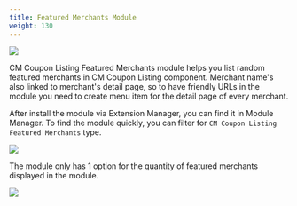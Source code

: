 ```yaml
---
title: Featured Merchants Module
weight: 130
---
```


![](/images/featured_merchants_module.jpg)

CM Coupon Listing Featured Merchants module helps you list random featured merchants in CM Coupon Listing component. Merchant name's also linked to merchant's detail page, so to have friendly URLs in the module you need to create menu item for the detail page of every merchant.

After install the module via Extension Manager, you can find it in Module Manager. To find the module quickly, you can filter for `CM Coupon Listing Featured Merchants` type.

![](/images/featured_merchants_module_list.jpg)

The module only has 1 option for the quantity of featured merchants displayed in the module.

![](/images/featured_merchants_module_form.jpg)